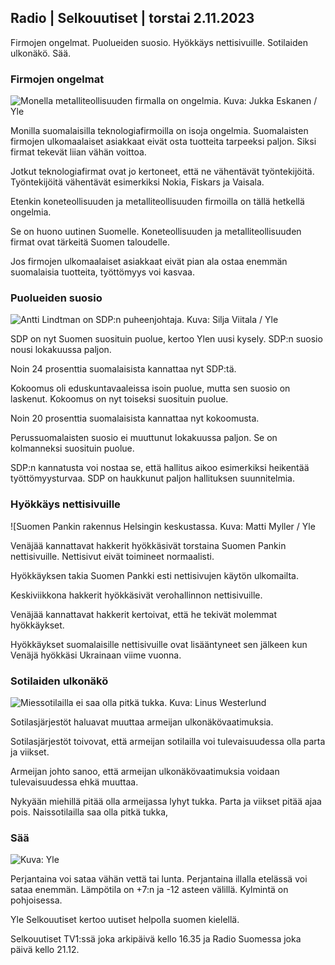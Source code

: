 ## Radio | Selkouutiset | torstai 2.11.2023

Firmojen ongelmat. Puolueiden suosio. Hyökkäys nettisivuille. Sotilaiden
ulkonäkö. Sää.

### Firmojen ongelmat

![Monella metalliteollisuuden firmalla on ongelmia. Kuva: Jukka Eskanen
/
Yle](https://images.cdn.yle.fi/image/upload/c_crop,h_2268,w_4031,x_0,y_410/ar_1.7777777777777777,c_fill,g_faces,h_675,w_1200/dpr_1.0/q_auto:eco/f_auto/fl_lossy/v1698216498/39-11907536538b9d499762)

Monilla suomalaisilla teknologiafirmoilla on isoja ongelmia.
Suomalaisten firmojen ulkomaalaiset asiakkaat eivät osta tuotteita
tarpeeksi paljon. Siksi firmat tekevät liian vähän voittoa.

Jotkut teknologiafirmat ovat jo kertoneet, että ne vähentävät
työntekijöitä. Työntekijöitä vähentävät esimerkiksi Nokia, Fiskars ja
Vaisala.

Etenkin koneteollisuuden ja metalliteollisuuden firmoilla on tällä
hetkellä ongelmia.

Se on huono uutinen Suomelle. Koneteollisuuden ja metalliteollisuuden
firmat ovat tärkeitä Suomen taloudelle.

Jos firmojen ulkomaalaiset asiakkaat eivät pian ala ostaa enemmän
suomalaisia tuotteita, työttömyys voi kasvaa.

### Puolueiden suosio

![Antti Lindtman on SDP:n puheenjohtaja. Kuva: Silja Viitala /
Yle](https://images.cdn.yle.fi/image/upload/c_crop,h_2241,w_3984,x_0,y_0/ar_1.7777777777777777,c_fill,g_faces,h_675,w_1200/dpr_1.0/q_auto:eco/f_auto/fl_lossy/v1696930784/39-118400565251b6be058f)

SDP on nyt Suomen suosituin puolue, kertoo Ylen uusi kysely. SDP:n
suosio nousi lokakuussa paljon.

Noin 24 prosenttia suomalaisista kannattaa nyt SDP:tä.

Kokoomus oli eduskuntavaaleissa isoin puolue, mutta sen suosio on
laskenut. Kokoomus on nyt toiseksi suosituin puolue.

Noin 20 prosenttia suomalaisista kannattaa nyt kokoomusta.

Perussuomalaisten suosio ei muuttunut lokakuussa paljon. Se on
kolmanneksi suosituin puolue.

SDP:n kannatusta voi nostaa se, että hallitus aikoo esimerkiksi
heikentää työttömyysturvaa. SDP on haukkunut paljon hallituksen
suunnitelmia.

### Hyökkäys nettisivuille

\!\[<span>Suomen Pankin rakennus Helsingin keskustassa.</span> Kuva:
Matti Myller / Yle

Venäjää kannattavat hakkerit hyökkäsivät torstaina Suomen Pankin
nettisivuille. Nettisivut eivät toimineet normaalisti.

Hyökkäyksen takia Suomen Pankki esti nettisivujen käytön ulkomailta.

Keskiviikkona hakkerit hyökkäsivät verohallinnon nettisivuille.

Venäjää kannattavat hakkerit kertoivat, että he tekivät molemmat
hyökkäykset.

Hyökkäykset suomalaisille nettisivuille ovat lisääntyneet sen jälkeen
kun Venäjä hyökkäsi Ukrainaan viime vuonna.

### Sotilaiden ulkonäkö

![Miessotilailla ei saa olla pitkä tukka. Kuva: Linus
Westerlund](https://images.cdn.yle.fi/image/upload/c_crop,h_3375,w_6000,x_0,y_522/ar_1.7777777777777777,c_fill,g_faces,h_675,w_1200/dpr_1.0/q_auto:eco/f_auto/fl_lossy/v1688460639/39-113784464a3db01e8a65)

Sotilasjärjestöt haluavat muuttaa armeijan ulkonäkövaatimuksia.

Sotilasjärjestöt toivovat, että armeijan sotilailla voi tulevaisuudessa
olla parta ja viikset.

Armeijan johto sanoo, että armeijan ulkonäkövaatimuksia voidaan
tulevaisuudessa ehkä muuttaa.

Nykyään miehillä pitää olla armeijassa lyhyt tukka. Parta ja viikset
pitää ajaa pois. Naissotilailla saa olla pitkä tukka,

### Sää

![ Kuva:
Yle](https://images.cdn.yle.fi/image/upload/c_crop,h_1080,w_1919,x_0,y_0/ar_1.7777777777777777,c_fill,g_faces,h_675,w_1200/dpr_1.0/q_auto:eco/f_auto/fl_lossy/v1698940434/39-11951316543c5fbc620f)

Perjantaina voi sataa vähän vettä tai lunta. Perjantaina illalla
etelässä voi sataa enemmän. Lämpötila on +7:n ja -12 asteen välillä.
Kylmintä on pohjoisessa.

Yle Selkouutiset kertoo uutiset helpolla suomen kielellä.

Selkouutiset TV1:ssä joka arkipäivä kello 16.35 ja Radio Suomessa joka
päivä kello 21.12.

